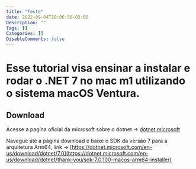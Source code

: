 ```yaml
---
title: "Teste"
date: 2022-09-04T10:06:56-03:00
Description: ""
Tags: []
Categories: []
DisableComments: false
---
```


# Esse tutorial visa ensinar a instalar e rodar o .NET 7 no mac m1 utilizando o sistema macOS Ventura.

## Download

Acesse a pagína oficial da microsoft sobre o dotnet → [dotnet microsoft](https://dotnet.microsoft.com/en-us/)

Navegue até a página download e baixe o SDK da versão 7 para a arquitetura Arm64, link → [https://dotnet.microsoft.com/en-us/download/dotnet/7.0](https://dotnet.microsoft.com/en-us/download/dotnet/thank-you/sdk-7.0.100-macos-arm64-installer)